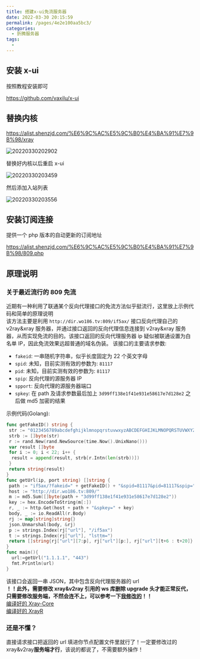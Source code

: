 ```yaml
---
title: 搭建x-ui免流服务器
date: 2022-03-30 20:15:59
permalink: /pages/4e2e100aa5bc3/
categories:
  - 折腾服务器
tags:
  -
---
```


## 安装 x-ui

按照教程安装即可

<https://github.com/vaxilu/x-ui>

## 替换内核

<https://alist.shenzjd.com/%E6%9C%AC%E5%9C%B0%E4%BA%91%E7%9B%98/xray>

![20220330202902](https://cdn.jsdelivr.net/gh/wu529778790/image/blog/20220330202902.png)

替换好内核以后重启 x-ui

![20220330203459](https://cdn.jsdelivr.net/gh/wu529778790/image/blog/20220330203459.png)

然后添加入站列表

![20220330203556](https://cdn.jsdelivr.net/gh/wu529778790/image/blog/20220330203556.png)

## 安装订阅连接

提供一个 php 版本的自动更新的订阅地址

<https://alist.shenzjd.com/%E6%9C%AC%E5%9C%B0%E4%BA%91%E7%9B%98/809.php>

## 原理说明

### 关于最近流行的 809 免流

近期有一种利用了联通某个反向代理接口的免流方法似乎挺流行，这里放上示例代码和简单的原理说明  
该方法主要是利用 `http://dir.wo186.tv:809/if5ax/` 接口反向代理自己的 v2ray&xray 服务器，并通过接口返回的反向代理信息连接到 v2ray&xray 服务器，从而实现免流的目的。该接口返回的反向代理服务器 ip 疑似被联通设置为白名单 IP，因此免流效果远超普通的域名伪装。
该接口的主要请求参数:

- `fakeid`: 一串随机字符串，似乎长度固定为 22 个英文字母
- `spid`: 未知，目前实测有效的参数为: `81117`
- `pid`: 未知，目前实测有效的参数为: `81117`
- `spip`: 反向代理的源服务器 IP
- `spport`: 反向代理的源服务器端口
- `spkey`: 在 path 及请求参数最后加上 `3d99ff138e1f41e931e58617e7d128e2` 之后做 md5 加密的结果

示例代码(Golang):

```Go
func getFakeID() string {
 str := "0123456789abcdefghijklmnopqrstuvwxyzABCDEFGHIJKLMNOPQRSTUVWXYZ"
 strb := []byte(str)
 r := rand.New(rand.NewSource(time.Now().UnixNano()))
 var result []byte
 for i := 0; i < 22; i++ {
  result = append(result, strb[r.Intn(len(strb))])
 }
 return string(result)
}
func getUrl(ip, port string) []string {
 path := "if5ax/?fakeid=" + getFakeID() + "&spid=81117&pid=81117&spip=" + ip + "&spport=" + port
 host := "http://dir.wo186.tv:809/"
 m := md5.Sum([]byte(path + "3d99ff138e1f41e931e58617e7d128e2"))
 key := hex.EncodeToString(m[:])
 r, _ := http.Get(host + path + "&spkey=" + key)
 body, _ := io.ReadAll(r.Body)
 rj := map[string]string{}
 json.Unmarshal(body, &rj)
 p := strings.Index(rj["url"], "/if5ax")
 t := strings.Index(rj["url"], "lsttm=")
 return []string{rj["url"][7:p], rj["url"][p:], rj["url"][t+6 : t+20]}
}
func main(){
  url:=getUrl("1.1.1.1", "443")
  fmt.Println(url)
}
```

该接口会返回一串 JSON，其中包含反向代理服务器的 url  
**！！此外，需要修改 xray&v2ray 引用的 ws 库删除 upgrade 头才能正常反代，只需要修改服务端，不然会连不上，可以参考一下[我修改的](https://github.com/Yuzuki999/websocket)！！**  
[编译好的 Xray-Core](https://github.com/Yuzuki999/Xray-core/actions/runs/2047466743)  
[编译好的 XrayR](https://github.com/Yuzuki999/XrayR/releases/tag/test3)

### 还是不懂？

直接请求接口把返回的 url 填进你节点配置文件里就行了！一定要修改过的 xray&v2ray**服务端才行**，该说的都说了，不需要额外操作！
